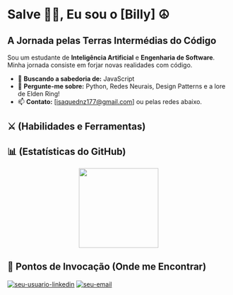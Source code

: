# Salve 😶‍🌫️, Eu sou o [Billy] ☮️

## A Jornada pelas Terras Intermédias do Código

Sou um estudante de **Inteligência Artificial** e **Engenharia de Software**. Minha jornada consiste em forjar novas realidades com código.

- 🌱 **Buscando a sabedoria de:** JavaScript
- 💬 **Pergunte-me sobre:** Python, Redes Neurais, Design Patterns e a lore de Elden Ring!
- 📫 **Contato:** [isaquednz177@gmail.com] ou pelas redes abaixo.

## ⚔️ (Habilidades e Ferramentas)

## 📊 (Estatísticas do GitHub)

<p align="center">
  <img height="180em" src="https://github-readme-stats.vercel.app/api?username=isaquednz177&show_icons=true&theme=tokyonight&include_all_commits=true&count_private=true&border_color=30A3DC&hide_border=true&title_color=E94D5F&text_color=FFF"/>


## 🤝 Pontos de Invocação (Onde me Encontrar)

<p align="left">
  <a href="https://linkedin.com/in/seu-usuario-linkedin" target="blank"><img align="center" src="https://img.shields.io/badge/LinkedIn-0A66C2?style=for-the-badge&logo=linkedin&logoColor=white" alt="seu-usuario-linkedin"/></a>
  <a href="mailto:isaquednz177@gmail.com" target="blank"><img align="center" src="https://img.shields.io/badge/Gmail-D14836?style=for-the-badge&logo=gmail&logoColor=white" alt="seu-email"/></a>
  </p>
